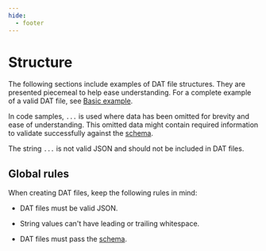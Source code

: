 ```yaml
---
hide:
  - footer
---
```


# Structure

The following sections include examples of DAT file structures. They are presented
piecemeal to help ease understanding. For a complete example of a valid DAT file, see
[Basic example](basic_example.md).

In code samples, `...` is used where data has been omitted for brevity and ease of
understanding. This omitted data might contain required information to validate
successfully against the [schema](schema.md).


The string `...` is not valid JSON and should not be
included in DAT files.

## Global rules

When creating DAT files, keep the following rules in mind:

* DAT files must be valid JSON.

* String values can't have leading or trailing whitespace.

* DAT files must pass the [schema](schema.md).
